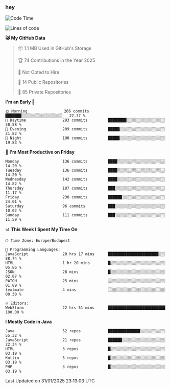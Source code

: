 ### hey

<!--START_SECTION:waka-->
![Code Time](http://img.shields.io/badge/Code%20Time-1%2C071%20hrs%2057%20mins-blue)

![Lines of code](https://img.shields.io/badge/From%20Hello%20World%20I%27ve%20Written-1.8%20million%20lines%20of%20code-blue)

**🐱 My GitHub Data** 

> 📦 1.1 MB Used in GitHub's Storage 
 > 
> 🏆 74 Contributions in the Year 2025
 > 
> 🚫 Not Opted to Hire
 > 
> 📜 14 Public Repositories 
 > 
> 🔑 85 Private Repositories 
 > 
**I'm an Early 🐤** 

```text
🌞 Morning                266 commits         ███████░░░░░░░░░░░░░░░░░░   27.77 % 
🌆 Daytime                293 commits         ████████░░░░░░░░░░░░░░░░░   30.58 % 
🌃 Evening                209 commits         █████░░░░░░░░░░░░░░░░░░░░   21.82 % 
🌙 Night                  190 commits         █████░░░░░░░░░░░░░░░░░░░░   19.83 % 
```
📅 **I'm Most Productive on Friday** 

```text
Monday                   136 commits         ████░░░░░░░░░░░░░░░░░░░░░   14.20 % 
Tuesday                  136 commits         ████░░░░░░░░░░░░░░░░░░░░░   14.20 % 
Wednesday                142 commits         ████░░░░░░░░░░░░░░░░░░░░░   14.82 % 
Thursday                 107 commits         ███░░░░░░░░░░░░░░░░░░░░░░   11.17 % 
Friday                   230 commits         ██████░░░░░░░░░░░░░░░░░░░   24.01 % 
Saturday                 96 commits          ███░░░░░░░░░░░░░░░░░░░░░░   10.02 % 
Sunday                   111 commits         ███░░░░░░░░░░░░░░░░░░░░░░   11.59 % 
```


📊 **This Week I Spent My Time On** 

```text
🕑︎ Time Zone: Europe/Budapest

💬 Programming Languages: 
JavaScript               20 hrs 17 mins      ██████████████████████░░░   88.74 % 
HTML                     1 hr 20 mins        █░░░░░░░░░░░░░░░░░░░░░░░░   05.86 % 
JSON                     28 mins             █░░░░░░░░░░░░░░░░░░░░░░░░   02.07 % 
PATCH                    25 mins             ░░░░░░░░░░░░░░░░░░░░░░░░░   01.89 % 
textmate                 4 mins              ░░░░░░░░░░░░░░░░░░░░░░░░░   00.30 % 

🔥 Editors: 
WebStorm                 22 hrs 51 mins      █████████████████████████   100.00 % 
```

**I Mostly Code in Java** 

```text
Java                     52 repos            ██████████████░░░░░░░░░░░   55.32 % 
JavaScript               21 repos            ██████░░░░░░░░░░░░░░░░░░░   22.34 % 
HTML                     3 repos             █░░░░░░░░░░░░░░░░░░░░░░░░   03.19 % 
Kotlin                   3 repos             █░░░░░░░░░░░░░░░░░░░░░░░░   03.19 % 
PHP                      3 repos             █░░░░░░░░░░░░░░░░░░░░░░░░   03.19 % 
```




 Last Updated on 31/01/2025 23:13:03 UTC
<!--END_SECTION:waka-->

